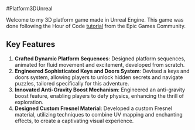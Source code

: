 #Platform3DUnreal

Welcome to my 3D platform game made in Unreal Engine. This game was done following the Hour of Code [tutorial](https://dev.epicgames.com/community/learning/courses/kna/hour-of-code-unreal-engine-build-your-first-3d-game/0b8a/hour-of-code-unreal-engine-create-your-first-3d-game) from the Epic Games Community.

## Key Features

1. **Crafted Dynamic Platform Sequences**: Designed platform sequences, animated for fluid movement and excitement, developed from scratch.
2. **Engineered Sophisticated Keys and Doors System**: Devised a keys and doors system, allowing players to unlock hidden secrets and navigate puzzles, tailored specifically for this adventure.
3. **Innovated Anti-Gravity Boost Mechanism**: Engineered an anti-gravity boost feature, enabling players to defy physics, enhancing the thrill of exploration.
4. **Designed Custom Fresnel Material**: Developed a custom Fresnel material, utilizing techniques to combine UV mapping and enchanting effects, to create a captivating visual experience.
